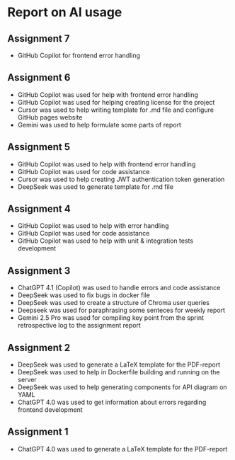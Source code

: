 # Report on AI usage
## Assignment 7

- GitHub Copilot for frontend error handling

## Assignment 6

- GitHub Copilot was used for help with frontend error handling 
- GitHub Copilot was used for helping creating license for the project
- Cursor was used to help writing template for .md file and configure GitHub pages website
- Gemini was used to help formulate some parts of report

## Assignment 5

- GitHub Copilot was used to help with frontend error handling 
- GitHub Copilot was used for code assistance
- Cursor was used to help creating JWT authentication token generation
- DeepSeek was used to generate template for .md file 

## Assignment 4

- GitHub Copilot was used to help with error handling
- GitHub Copilot was used for code assistance
- GitHub Copilot was used to help with unit & integration tests development


## Assignment 3

- ChatGPT 4.1 (Copilot) was used to handle errors and code assistance
- DeepSeek was used to fix bugs in docker file
- DeepSeek was used to create a structure of Chroma user queries
- Deepseek was used for paraphrasing some senteces for weekly report
- Gemini 2.5 Pro was used for compiling key point from the sprint retrospective log to the assignment report

## Assignment 2

- DeepSeek was used to generate a LaTeX template for the PDF-report
- DeepSeek was used to help in Dockerfile building and running on the server
- DeepSeek was used to help generating components for API diagram on YAML
- ChatGPT 4.0 was used to get information about errors regarding frontend development

## Assignment 1

- ChatGPT 4.0 was used to generate a LaTeX template for the PDF-report
